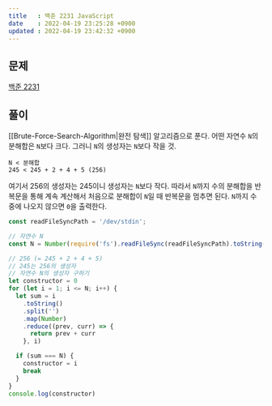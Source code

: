 ```yaml
---
title   : 백준 2231 JavaScript
date    : 2022-04-19 23:25:28 +0900
updated : 2022-04-19 23:42:32 +0900
---
```

## 문제
[백준 2231](https://www.acmicpc.net/problem/2231)

## 풀이

[[Brute-Force-Search-Algorithm|완전 탐색]] 알고리즘으로 푼다.
어떤 자연수 `N`의 분해합은 `N`보다 크다. 그러니 `N`의 생성자는 `N`보다 작을 것.
```
N < 분해합 
245 < 245 + 2 + 4 + 5 (256)
```
여기서 256의 생성자는 245이니 생성자는 `N`보다 작다.
따라서 `N`까지 수의 분해합을 반복문을 통해 계속 계산해서 처음으로 분해합이 `N`일 때 반복문을 멈추면 된다. `N`까지 수 중에 나오지 않으면 `0`을 출력한다.

```javascript
const readFileSyncPath = '/dev/stdin';

// 자연수 N
const N = Number(require('fs').readFileSync(readFileSyncPath).toString().trim())

// 256 (= 245 + 2 + 4 + 5)
// 245는 256의 생성자
// 자연수 N의 생성자 구하기
let constructor = 0
for (let i = 1; i <= N; i++) {
  let sum = i
    .toString()
    .split('')
    .map(Number)
    .reduce((prev, curr) => {
      return prev + curr
    }, i)

  if (sum === N) {
    constructor = i
    break
  }
}
console.log(constructor)

```

